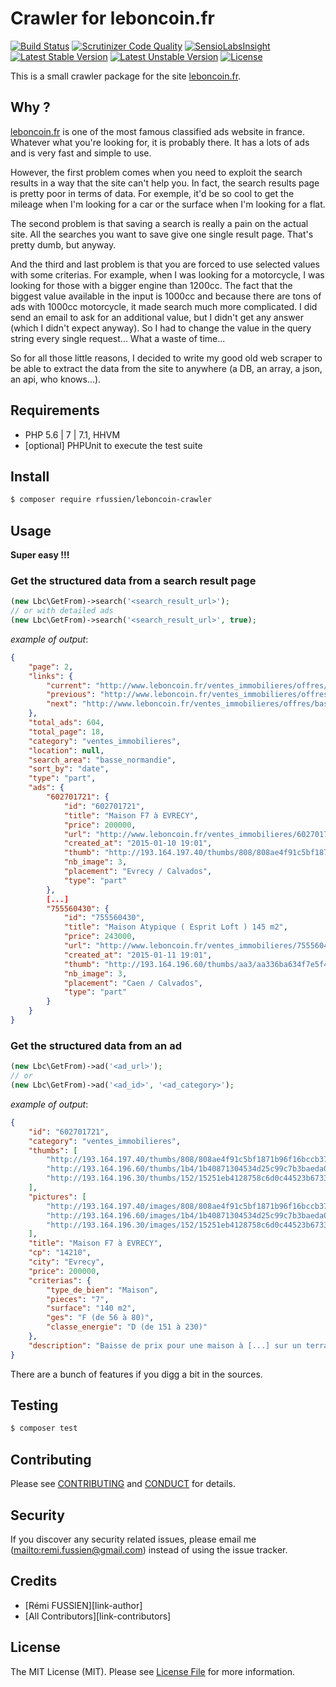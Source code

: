 Crawler for leboncoin.fr
========================

[![Build Status](https://api.travis-ci.org/rfussien/leboncoin-crawler.svg)](https://travis-ci.org/rfussien/leboncoin-crawler/)
[![Scrutinizer Code Quality](https://scrutinizer-ci.com/g/rfussien/leboncoin-crawler/badges/quality-score.png)](https://scrutinizer-ci.com/g/rfussien/leboncoin-crawler/)
[![SensioLabsInsight](https://insight.sensiolabs.com/projects/b9916e36-30d9-4d16-ba5c-c1077b45b37e/mini.png)](https://insight.sensiolabs.com/projects/b9916e36-30d9-4d16-ba5c-c1077b45b37e)
[![Latest Stable Version](https://poser.pugx.org/rfussien/leboncoin-crawler/v/stable.svg)](https://packagist.org/packages/rfussien/leboncoin-crawler)
[![Latest Unstable Version](https://poser.pugx.org/rfussien/leboncoin-crawler/v/unstable.svg)](https://packagist.org/packages/rfussien/leboncoin-crawler)
[![License](https://poser.pugx.org/rfussien/leboncoin-crawler/license.svg)](https://packagist.org/packages/rfussien/leboncoin-crawler)

This is a small crawler package for the site [leboncoin.fr](http://www.leboncoin.fr).

## Why ?

[leboncoin.fr](http://www.leboncoin.fr) is one of the most famous classified ads
website in france. Whatever what you're looking for, it is probably there. It has
a lots of ads and is very fast and simple to use.

However, the first problem comes when you need to exploit the search results in
a way that the site can't help you. In fact, the search results page is
pretty poor in terms of data.
For exemple, it'd be so cool to get the mileage when I'm looking for a car or
the surface when I'm looking for a flat.

The second problem is that saving a search is really a pain on the actual site.
All the searches you want to save give one single result page. That's pretty dumb,
but anyway.

And the third and last problem is that you are forced to use selected values
with some criterias. For example, when I was looking for a motorcycle, I was
looking for those with a bigger engine than 1200cc. The fact that the biggest
value available in the input is 1000cc and because there are tons of ads with
1000cc motorcycle, it made search much more complicated. I did send an email to
ask for an additional value, but I didn't get any answer (which I didn't expect
anyway). So I had to change the value in the query string every single request...
What a waste of time...

So for all those little reasons, I decided to write my good old web scraper to
be able to extract the data from the site to anywhere (a DB, an array, a json,
an api, who knows...).

## Requirements

- PHP 5.6 | 7 | 7.1, HHVM
- [optional] PHPUnit to execute the test suite

## Install

```bash
$ composer require rfussien/leboncoin-crawler
```

## Usage

**Super easy !!!**

### Get the structured data from a search result page

```php
(new Lbc\GetFrom)->search('<search_result_url>');
// or with detailed ads
(new Lbc\GetFrom)->search('<search_result_url>', true);
```
*example of output*:
```json
{
    "page": 2,
    "links": {
        "current": "http://www.leboncoin.fr/ventes_immobilieres/offres/basse_normandie/calvados/?pe=11&sqs=10&ros=5&ret=1&f=p&o=2",
        "previous": "http://www.leboncoin.fr/ventes_immobilieres/offres/basse_normandie/calvados/?pe=11&sqs=10&ros=5&ret=1&f=p&o=1",
        "next": "http://www.leboncoin.fr/ventes_immobilieres/offres/basse_normandie/calvados/?pe=11&sqs=10&ros=5&ret=1&f=p&o=3"
    },
    "total_ads": 604,
    "total_page": 18,
    "category": "ventes_immobilieres",
    "location": null,
    "search_area": "basse_normandie",
    "sort_by": "date",
    "type": "part",
    "ads": {
        "602701721": {
            "id": "602701721",
            "title": "Maison F7 à EVRECY",
            "price": 200000,
            "url": "http://www.leboncoin.fr/ventes_immobilieres/602701721.htm?ca=4_s",
            "created_at": "2015-01-10 19:01",
            "thumb": "http://193.164.197.40/thumbs/808/808ae4f91c5bf1871b96f16bccb3751eeb0baec4.jpg",
            "nb_image": 3,
            "placement": "Evrecy / Calvados",
            "type": "part"
        },
        [...]
        "755560430": {
            "id": "755560430",
            "title": "Maison Atypique ( Esprit Loft ) 145 m2",
            "price": 243000,
            "url": "http://www.leboncoin.fr/ventes_immobilieres/755560430.htm?ca=4_s",
            "created_at": "2015-01-11 19:01",
            "thumb": "http://193.164.196.60/thumbs/aa3/aa336ba634f7e5f43b6c016358afa2510e42aa0b.jpg",
            "nb_image": 3,
            "placement": "Caen / Calvados",
            "type": "part"
        }
    }
}
```

### Get the structured data from an ad

```php
(new Lbc\GetFrom)->ad('<ad_url>');
// or
(new Lbc\GetFrom)->ad('<ad_id>', '<ad_category>');
```

*example of output*:
```json
{
    "id": "602701721",
    "category": "ventes_immobilieres",
    "thumbs": [
        "http://193.164.197.40/thumbs/808/808ae4f91c5bf1871b96f16bccb3751eeb0baec4.jpg",
        "http://193.164.196.60/thumbs/1b4/1b40871304534d25c99c7b3baeda07c16c8b48cd.jpg",
        "http://193.164.196.30/thumbs/152/15251eb4128758c6d0c44523b6733ee9d5ea3749.jpg"
    ],
    "pictures": [
        "http://193.164.197.40/images/808/808ae4f91c5bf1871b96f16bccb3751eeb0baec4.jpg",
        "http://193.164.196.60/images/1b4/1b40871304534d25c99c7b3baeda07c16c8b48cd.jpg",
        "http://193.164.196.30/images/152/15251eb4128758c6d0c44523b6733ee9d5ea3749.jpg"
    ],
    "title": "Maison F7 à EVRECY",
    "cp": "14210",
    "city": "Evrecy",
    "price": 200000,
    "criterias": {
        "type_de_bien": "Maison",
        "pieces": "7",
        "surface": "140 m2",
        "ges": "F (de 56 à 80)",
        "classe_energie": "D (de 151 à 230)"
    },
    "description": "Baisse de prix pour une maison à [...] sur un terrain de 576 m². AGENCE S'ABSTENIR."
}
```

There are a bunch of features if you digg a bit in the sources.


## Testing

``` bash
$ composer test
```

## Contributing

Please see [CONTRIBUTING](CONTRIBUTING.md) and [CONDUCT](CONDUCT.md) for details.

## Security

If you discover any security related issues, please email me (<mailto:remi.fussien@gmail.com>) instead of using the issue tracker.

## Credits

- [Rémi FUSSIEN][link-author]
- [All Contributors][link-contributors]

## License

The MIT License (MIT). Please see [License File](LICENSE.md) for more information.
